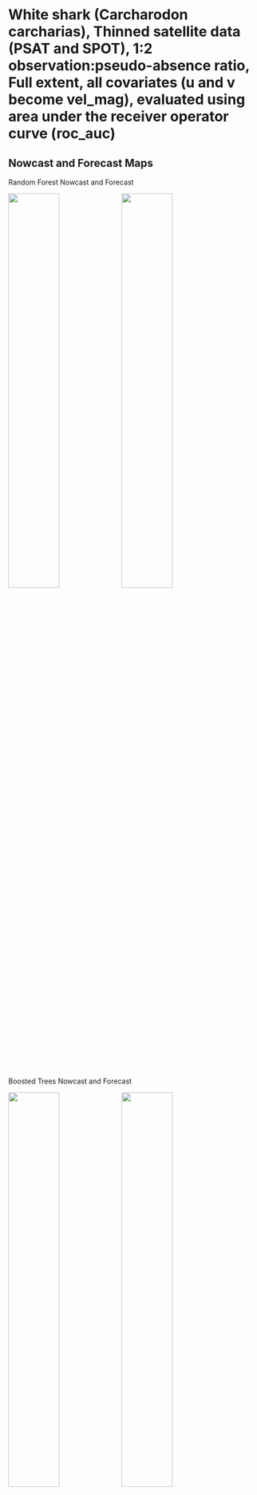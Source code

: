 White shark (Carcharodon carcharias), Thinned satellite data (PSAT and
SPOT), 1:2 observation:pseudo-absence ratio, Full extent, all covariates
(u and v become vel_mag), evaluated using area under the receiver
operator curve (roc_auc)
================

## Nowcast and Forecast Maps

Random Forest Nowcast and Forecast

<img src="../tidy_reports/versions/c21/000310/c21.000310.01_12_rf_compiled_casts.png" width="45%" /><img src="../tidy_reports/versions/c21/000314/c21.000314.01_12_rf_compiled_casts.png" width="45%" />

Boosted Trees Nowcast and Forecast

<img src="../tidy_reports/versions/c21/000310/c21.000310.01_12_bt_compiled_casts.png" width="45%" /><img src="../tidy_reports/versions/c21/000314/c21.000314.01_12_bt_compiled_casts.png" width="45%" />

Maxnet Trees Nowcast and Forecast

<img src="../tidy_reports/versions/c21/000310/c21.000310.01_12_maxent_compiled_casts.png" width="45%" /><img src="../tidy_reports/versions/c21/000314/c21.000314.01_12_maxent_compiled_casts.png" width="45%" />

GAM Nowcast and Forecast

<img src="../tidy_reports/versions/c21/000310/c21.000310.01_12_gam_compiled_casts.png" width="45%" /><img src="../tidy_reports/versions/c21/000314/c21.000314.01_12_gam_compiled_casts.png" width="45%" />

GLM Nowcast and Forecast

<img src="../tidy_reports/versions/c21/000310/c21.000310.01_12_glm_compiled_casts.png" width="45%" /><img src="../tidy_reports/versions/c21/000314/c21.000314.01_12_glm_compiled_casts.png" width="45%" />

## Metrics

| model_type |   roc_auc |
|:-----------|----------:|
| rf         | 0.9905001 |
| bt         | 0.7811650 |
| maxnet     | 0.7537824 |
| gam        | 0.7933829 |
| glm        | 0.6996094 |

Metrics by model type

## Variable Importance

![](/mnt/ecocast/projects/koliveira/subprojects/carcharodon/workflows/tidy_md/versions/m21/00031/m21.00031_tidy_compiled_files/figure-gfm/variable%20importance-1.png)<!-- -->
